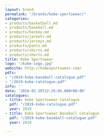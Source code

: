```yaml
---
layout: brand
permalink: "/brands/kobe-sportswear/"
categories:
- products/basketball.md
- products/baseball.md
- products/hockey.md
- products/jackets.md
- products/jerseys.md
- products/pants.md
- products/shirts.md
- products/shorts.md
title: Kobe Sportswear
logo: "/kobe-logo.jpg"
website: http://kobesportswear.com/
pdfs:
- "/2019-kobe-baseball-catalogue.pdf"
- "/2019-kobe-catalogue.pdf"
info: ''
date: '2019-03-29T22:29:05.000+00:00'
catalogues:
- title: Kobe Sportswear Catalogue
  pdf: "/2019-kobe-catalogue.pdf"
  year: 2019
- title: Kobe Sportswear Baseball Catalogue
  pdf: "/2019-kobe-baseball-catalogue.pdf"
  year: 2019

---
```

